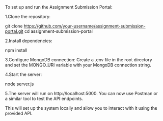 To set up and run the Assignment Submission Portal:

1.Clone the repository:

git clone https://github.com/your-username/assignment-submission-portal.git
cd assignment-submission-portal

2.Install dependencies:

npm install

3.Configure MongoDB connection: Create a .env file in the root directory and set the MONGO_URI variable with your MongoDB connection string.

4.Start the server:

node server.js

5.The server will run on http://localhost:5000. You can now use Postman or a similar tool to test the API endpoints.

This will set up the system locally and allow you to interact with it using the provided API.






